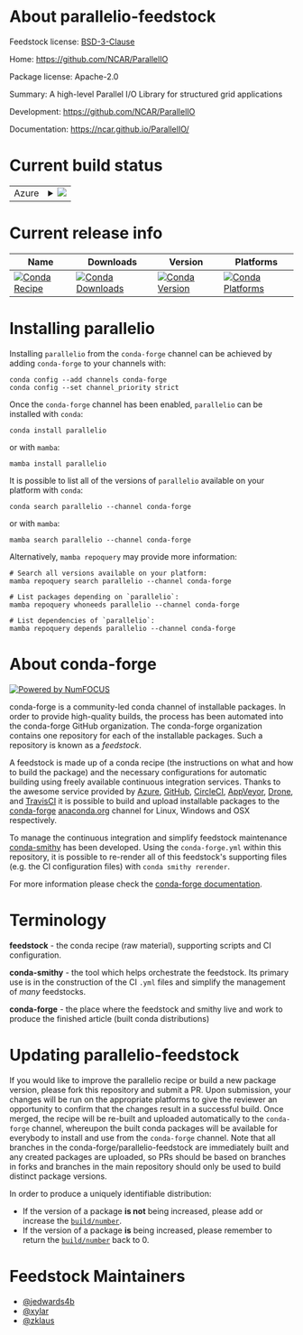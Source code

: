 About parallelio-feedstock
==========================

Feedstock license: [BSD-3-Clause](https://github.com/conda-forge/parallelio-feedstock/blob/main/LICENSE.txt)

Home: https://github.com/NCAR/ParallelIO

Package license: Apache-2.0

Summary: A high-level Parallel I/O Library for structured grid applications

Development: https://github.com/NCAR/ParallelIO

Documentation: https://ncar.github.io/ParallelIO/

Current build status
====================


<table>
    
  <tr>
    <td>Azure</td>
    <td>
      <details>
        <summary>
          <a href="https://dev.azure.com/conda-forge/feedstock-builds/_build/latest?definitionId=17792&branchName=main">
            <img src="https://dev.azure.com/conda-forge/feedstock-builds/_apis/build/status/parallelio-feedstock?branchName=main">
          </a>
        </summary>
        <table>
          <thead><tr><th>Variant</th><th>Status</th></tr></thead>
          <tbody><tr>
              <td>linux_64_mpimpi_serial</td>
              <td>
                <a href="https://dev.azure.com/conda-forge/feedstock-builds/_build/latest?definitionId=17792&branchName=main">
                  <img src="https://dev.azure.com/conda-forge/feedstock-builds/_apis/build/status/parallelio-feedstock?branchName=main&jobName=linux&configuration=linux%20linux_64_mpimpi_serial" alt="variant">
                </a>
              </td>
            </tr><tr>
              <td>linux_64_mpimpich</td>
              <td>
                <a href="https://dev.azure.com/conda-forge/feedstock-builds/_build/latest?definitionId=17792&branchName=main">
                  <img src="https://dev.azure.com/conda-forge/feedstock-builds/_apis/build/status/parallelio-feedstock?branchName=main&jobName=linux&configuration=linux%20linux_64_mpimpich" alt="variant">
                </a>
              </td>
            </tr><tr>
              <td>linux_64_mpiopenmpi</td>
              <td>
                <a href="https://dev.azure.com/conda-forge/feedstock-builds/_build/latest?definitionId=17792&branchName=main">
                  <img src="https://dev.azure.com/conda-forge/feedstock-builds/_apis/build/status/parallelio-feedstock?branchName=main&jobName=linux&configuration=linux%20linux_64_mpiopenmpi" alt="variant">
                </a>
              </td>
            </tr><tr>
              <td>linux_aarch64_mpimpi_serial</td>
              <td>
                <a href="https://dev.azure.com/conda-forge/feedstock-builds/_build/latest?definitionId=17792&branchName=main">
                  <img src="https://dev.azure.com/conda-forge/feedstock-builds/_apis/build/status/parallelio-feedstock?branchName=main&jobName=linux&configuration=linux%20linux_aarch64_mpimpi_serial" alt="variant">
                </a>
              </td>
            </tr><tr>
              <td>linux_aarch64_mpimpich</td>
              <td>
                <a href="https://dev.azure.com/conda-forge/feedstock-builds/_build/latest?definitionId=17792&branchName=main">
                  <img src="https://dev.azure.com/conda-forge/feedstock-builds/_apis/build/status/parallelio-feedstock?branchName=main&jobName=linux&configuration=linux%20linux_aarch64_mpimpich" alt="variant">
                </a>
              </td>
            </tr><tr>
              <td>linux_aarch64_mpiopenmpi</td>
              <td>
                <a href="https://dev.azure.com/conda-forge/feedstock-builds/_build/latest?definitionId=17792&branchName=main">
                  <img src="https://dev.azure.com/conda-forge/feedstock-builds/_apis/build/status/parallelio-feedstock?branchName=main&jobName=linux&configuration=linux%20linux_aarch64_mpiopenmpi" alt="variant">
                </a>
              </td>
            </tr><tr>
              <td>linux_ppc64le_mpimpi_serial</td>
              <td>
                <a href="https://dev.azure.com/conda-forge/feedstock-builds/_build/latest?definitionId=17792&branchName=main">
                  <img src="https://dev.azure.com/conda-forge/feedstock-builds/_apis/build/status/parallelio-feedstock?branchName=main&jobName=linux&configuration=linux%20linux_ppc64le_mpimpi_serial" alt="variant">
                </a>
              </td>
            </tr><tr>
              <td>linux_ppc64le_mpimpich</td>
              <td>
                <a href="https://dev.azure.com/conda-forge/feedstock-builds/_build/latest?definitionId=17792&branchName=main">
                  <img src="https://dev.azure.com/conda-forge/feedstock-builds/_apis/build/status/parallelio-feedstock?branchName=main&jobName=linux&configuration=linux%20linux_ppc64le_mpimpich" alt="variant">
                </a>
              </td>
            </tr><tr>
              <td>linux_ppc64le_mpiopenmpi</td>
              <td>
                <a href="https://dev.azure.com/conda-forge/feedstock-builds/_build/latest?definitionId=17792&branchName=main">
                  <img src="https://dev.azure.com/conda-forge/feedstock-builds/_apis/build/status/parallelio-feedstock?branchName=main&jobName=linux&configuration=linux%20linux_ppc64le_mpiopenmpi" alt="variant">
                </a>
              </td>
            </tr><tr>
              <td>osx_64_mpimpi_serial</td>
              <td>
                <a href="https://dev.azure.com/conda-forge/feedstock-builds/_build/latest?definitionId=17792&branchName=main">
                  <img src="https://dev.azure.com/conda-forge/feedstock-builds/_apis/build/status/parallelio-feedstock?branchName=main&jobName=osx&configuration=osx%20osx_64_mpimpi_serial" alt="variant">
                </a>
              </td>
            </tr><tr>
              <td>osx_64_mpimpich</td>
              <td>
                <a href="https://dev.azure.com/conda-forge/feedstock-builds/_build/latest?definitionId=17792&branchName=main">
                  <img src="https://dev.azure.com/conda-forge/feedstock-builds/_apis/build/status/parallelio-feedstock?branchName=main&jobName=osx&configuration=osx%20osx_64_mpimpich" alt="variant">
                </a>
              </td>
            </tr><tr>
              <td>osx_64_mpiopenmpi</td>
              <td>
                <a href="https://dev.azure.com/conda-forge/feedstock-builds/_build/latest?definitionId=17792&branchName=main">
                  <img src="https://dev.azure.com/conda-forge/feedstock-builds/_apis/build/status/parallelio-feedstock?branchName=main&jobName=osx&configuration=osx%20osx_64_mpiopenmpi" alt="variant">
                </a>
              </td>
            </tr><tr>
              <td>osx_arm64_mpimpi_serial</td>
              <td>
                <a href="https://dev.azure.com/conda-forge/feedstock-builds/_build/latest?definitionId=17792&branchName=main">
                  <img src="https://dev.azure.com/conda-forge/feedstock-builds/_apis/build/status/parallelio-feedstock?branchName=main&jobName=osx&configuration=osx%20osx_arm64_mpimpi_serial" alt="variant">
                </a>
              </td>
            </tr><tr>
              <td>osx_arm64_mpimpich</td>
              <td>
                <a href="https://dev.azure.com/conda-forge/feedstock-builds/_build/latest?definitionId=17792&branchName=main">
                  <img src="https://dev.azure.com/conda-forge/feedstock-builds/_apis/build/status/parallelio-feedstock?branchName=main&jobName=osx&configuration=osx%20osx_arm64_mpimpich" alt="variant">
                </a>
              </td>
            </tr><tr>
              <td>osx_arm64_mpiopenmpi</td>
              <td>
                <a href="https://dev.azure.com/conda-forge/feedstock-builds/_build/latest?definitionId=17792&branchName=main">
                  <img src="https://dev.azure.com/conda-forge/feedstock-builds/_apis/build/status/parallelio-feedstock?branchName=main&jobName=osx&configuration=osx%20osx_arm64_mpiopenmpi" alt="variant">
                </a>
              </td>
            </tr>
          </tbody>
        </table>
      </details>
    </td>
  </tr>
</table>

Current release info
====================

| Name | Downloads | Version | Platforms |
| --- | --- | --- | --- |
| [![Conda Recipe](https://img.shields.io/badge/recipe-parallelio-green.svg)](https://anaconda.org/conda-forge/parallelio) | [![Conda Downloads](https://img.shields.io/conda/dn/conda-forge/parallelio.svg)](https://anaconda.org/conda-forge/parallelio) | [![Conda Version](https://img.shields.io/conda/vn/conda-forge/parallelio.svg)](https://anaconda.org/conda-forge/parallelio) | [![Conda Platforms](https://img.shields.io/conda/pn/conda-forge/parallelio.svg)](https://anaconda.org/conda-forge/parallelio) |

Installing parallelio
=====================

Installing `parallelio` from the `conda-forge` channel can be achieved by adding `conda-forge` to your channels with:

```
conda config --add channels conda-forge
conda config --set channel_priority strict
```

Once the `conda-forge` channel has been enabled, `parallelio` can be installed with `conda`:

```
conda install parallelio
```

or with `mamba`:

```
mamba install parallelio
```

It is possible to list all of the versions of `parallelio` available on your platform with `conda`:

```
conda search parallelio --channel conda-forge
```

or with `mamba`:

```
mamba search parallelio --channel conda-forge
```

Alternatively, `mamba repoquery` may provide more information:

```
# Search all versions available on your platform:
mamba repoquery search parallelio --channel conda-forge

# List packages depending on `parallelio`:
mamba repoquery whoneeds parallelio --channel conda-forge

# List dependencies of `parallelio`:
mamba repoquery depends parallelio --channel conda-forge
```


About conda-forge
=================

[![Powered by
NumFOCUS](https://img.shields.io/badge/powered%20by-NumFOCUS-orange.svg?style=flat&colorA=E1523D&colorB=007D8A)](https://numfocus.org)

conda-forge is a community-led conda channel of installable packages.
In order to provide high-quality builds, the process has been automated into the
conda-forge GitHub organization. The conda-forge organization contains one repository
for each of the installable packages. Such a repository is known as a *feedstock*.

A feedstock is made up of a conda recipe (the instructions on what and how to build
the package) and the necessary configurations for automatic building using freely
available continuous integration services. Thanks to the awesome service provided by
[Azure](https://azure.microsoft.com/en-us/services/devops/), [GitHub](https://github.com/),
[CircleCI](https://circleci.com/), [AppVeyor](https://www.appveyor.com/),
[Drone](https://cloud.drone.io/welcome), and [TravisCI](https://travis-ci.com/)
it is possible to build and upload installable packages to the
[conda-forge](https://anaconda.org/conda-forge) [anaconda.org](https://anaconda.org/)
channel for Linux, Windows and OSX respectively.

To manage the continuous integration and simplify feedstock maintenance
[conda-smithy](https://github.com/conda-forge/conda-smithy) has been developed.
Using the ``conda-forge.yml`` within this repository, it is possible to re-render all of
this feedstock's supporting files (e.g. the CI configuration files) with ``conda smithy rerender``.

For more information please check the [conda-forge documentation](https://conda-forge.org/docs/).

Terminology
===========

**feedstock** - the conda recipe (raw material), supporting scripts and CI configuration.

**conda-smithy** - the tool which helps orchestrate the feedstock.
                   Its primary use is in the construction of the CI ``.yml`` files
                   and simplify the management of *many* feedstocks.

**conda-forge** - the place where the feedstock and smithy live and work to
                  produce the finished article (built conda distributions)


Updating parallelio-feedstock
=============================

If you would like to improve the parallelio recipe or build a new
package version, please fork this repository and submit a PR. Upon submission,
your changes will be run on the appropriate platforms to give the reviewer an
opportunity to confirm that the changes result in a successful build. Once
merged, the recipe will be re-built and uploaded automatically to the
`conda-forge` channel, whereupon the built conda packages will be available for
everybody to install and use from the `conda-forge` channel.
Note that all branches in the conda-forge/parallelio-feedstock are
immediately built and any created packages are uploaded, so PRs should be based
on branches in forks and branches in the main repository should only be used to
build distinct package versions.

In order to produce a uniquely identifiable distribution:
 * If the version of a package **is not** being increased, please add or increase
   the [``build/number``](https://docs.conda.io/projects/conda-build/en/latest/resources/define-metadata.html#build-number-and-string).
 * If the version of a package **is** being increased, please remember to return
   the [``build/number``](https://docs.conda.io/projects/conda-build/en/latest/resources/define-metadata.html#build-number-and-string)
   back to 0.

Feedstock Maintainers
=====================

* [@jedwards4b](https://github.com/jedwards4b/)
* [@xylar](https://github.com/xylar/)
* [@zklaus](https://github.com/zklaus/)

